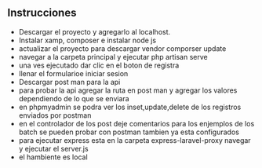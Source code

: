 ## Instrucciones

- Descargar el proyecto y agregarlo al localhost.
- Instalar xamp, composer e instalar node js
- actualizar el proyecto para descargar vendor comporser update
- navegar a la carpeta principal y ejecutar php artisan serve
- una ves ejecutado dar clic en el boton de registra
- llenar el formularioe iniciar sesion
- Descargar post man para la api
- para probar la api agregar la ruta en post man y agregar los valores dependiendo de lo que se enviara
- en phpmyadmin se podra ver los inset,update,delete de los registros enviados por postman
- en el controlador de los post deje comentarios para los enjemplos de los batch se pueden probar con postman tambien ya esta configurados
- para ejecutar express esta en la carpeta express-laravel-proxy navegar y ejecutar el server.js
- el hambiente es local
